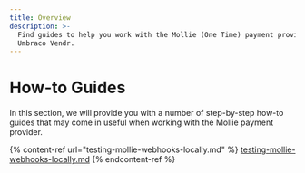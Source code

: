 ```yaml
---
title: Overview
description: >-
  Find guides to help you work with the Mollie (One Time) payment provider for
  Umbraco Vendr.
---
```


# How-to Guides

In this section, we will provide you with a number of step-by-step how-to guides that may come in useful when working with the Mollie payment provider.

{% content-ref url="testing-mollie-webhooks-locally.md" %}
[testing-mollie-webhooks-locally.md](testing-mollie-webhooks-locally.md)
{% endcontent-ref %}
